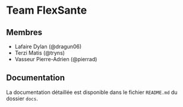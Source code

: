 # Team FlexSante

## Membres 

- Lafaire Dylan (@dragun06)
- Terzi Matis (@tryns)
- Vasseur Pierre-Adrien (@pierrad)

## Documentation

La documentation détaillée est disponible dans le fichier ```README.md``` du dossier ```docs```.
